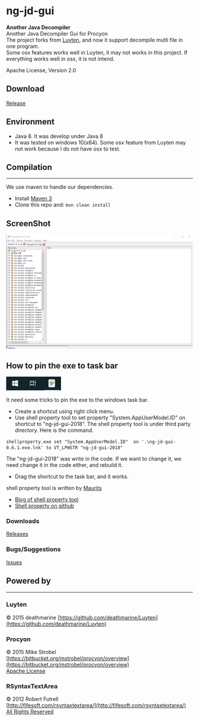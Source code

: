 ng-jd-gui
======
**Another Java Decompiler**  
Another Java Decompiler Gui for Procyon   
The project forks from [Luyten](https://github.com/deathmarine/Luyten), and now it support decompile mutli file
 in one program.  
Some osx features works well in Luyten, it may not works in this project. If everything works 
well in osx, it is not intend.
     
Apache License, Version 2.0  

## Download
[Release](https://github.com/ifreefly/ng-jd-gui/releases)

## Environment
* Java 8. It was develop under Java 8
* It was tested on windows 10(x64). Some osx feature from Luyten may not work because I do not have osx to test.

## Compilation
*****

We use maven to handle our dependencies.

* Install [Maven 3](http://maven.apache.org/download.html)
* Clone this repo and: `mvn clean install`

## ScreenShot
![Screen](doc/resource/screenshot.png)

## How to pin the exe to task bar
![Screen](doc/resource/pin_taskbar.png)

It need some tricks to pin the exe to the windows task bar.

* Create a shortcut using right click menu.
* Use shell property tool to set property "System.AppUserModel.ID" on shortcut to "ng-jd-gui-2018". The shell property
tool is under third party directory. Here is the command.
```batch
shellproperty.exe set "System.AppUserModel.ID"  on '.\ng-jd-gui-0.6.1.exe.lnk' to VT_LPWSTR "ng-jd-gui-2018"
``` 
The "ng-jd-gui-2018" was write in the code. If we want to change it, we need change it in the code either, and rebuild
it.
* Drag the shortcut to the task bar, and it works.


shell property tool is written by [Maurits](https://social.msdn.microsoft.com/profile/Maurits+%5BMSFT%5D)
* [Blog of shell property tool](https://blogs.msdn.microsoft.com/matthew_van_eerde/2013/09/24/shellproperty-exe-v2-read-all-properties-on-a-file-set-properties-of-certain-non-vt_lpwstr-types/)
* [Shell property on github](https://github.com/mvaneerde/blog/tree/master/shellproperty)



### Downloads
[Releases](https://github.com/ifreefly/ng-jd-gui/releases)  

### Bugs/Suggestions
[Issues](https://github.com/ifreefly/ng-jd-gui/issues)  


## Powered by 
*****
### Luyten
&copy; 2015 deathmarine 
[https://github.com/deathmarine/Luyten](https://github.com/deathmarine/Luyten)

### Procyon
&copy; 2015 Mike Strobel  
[https://bitbucket.org/mstrobel/procyon/overview](https://bitbucket.org/mstrobel/procyon/overview)  
[Apache License](https://github.com/deathmarine/Luyten/blob/master/distfiles/Procyon.License.txt)  


### RSyntaxTextArea
&copy; 2012 Robert Futrell  
[http://fifesoft.com/rsyntaxtextarea/](http://fifesoft.com/rsyntaxtextarea/)  
[All Rights Reserved](https://github.com/deathmarine/Luyten/blob/master/distfiles/RSyntaxTextArea.License.txt)
